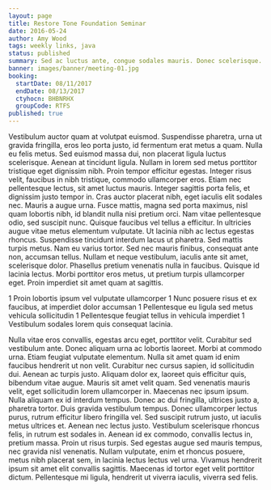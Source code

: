 ```yaml
---
layout: page
title: Restore Tone Foundation Seminar
date: 2016-05-24
author: Amy Wood
tags: weekly links, java
status: published
summary: Sed ac luctus ante, congue sodales mauris. Donec scelerisque.
banner: images/banner/meeting-01.jpg
booking:
  startDate: 08/11/2017
  endDate: 08/13/2017
  ctyhocn: BHBNRHX
  groupCode: RTFS
published: true
---
```

Vestibulum auctor quam at volutpat euismod. Suspendisse pharetra, urna ut gravida fringilla, eros leo porta justo, id fermentum erat metus a quam. Nulla eu felis metus. Sed euismod massa dui, non placerat ligula luctus scelerisque. Aenean at tincidunt ligula. Nullam in lorem sed metus porttitor tristique eget dignissim nibh. Proin tempor efficitur egestas. Integer risus velit, faucibus in nibh tristique, commodo ullamcorper eros. Etiam nec pellentesque lectus, sit amet luctus mauris. Integer sagittis porta felis, et dignissim justo tempor in. Cras auctor placerat nibh, eget iaculis elit sodales nec. Mauris a augue urna.
Fusce mattis, magna sed porta maximus, nisl quam lobortis nibh, id blandit nulla nisi pretium orci. Nam vitae pellentesque odio, sed suscipit nunc. Quisque faucibus vel tellus a efficitur. In ultricies augue vitae metus elementum vulputate. Ut lacinia nibh ac lectus egestas rhoncus. Suspendisse tincidunt interdum lacus ut pharetra. Sed mattis turpis metus. Nam eu varius tortor. Sed nec mauris finibus, consequat ante non, accumsan tellus. Nullam et neque vestibulum, iaculis ante sit amet, scelerisque dolor. Phasellus pretium venenatis nulla in faucibus. Quisque id lacinia lectus. Morbi porttitor eros metus, ut pretium turpis ullamcorper eget. Proin imperdiet sit amet quam at sagittis.

1 Proin lobortis ipsum vel vulputate ullamcorper
1 Nunc posuere risus et ex faucibus, at imperdiet dolor accumsan
1 Pellentesque eu ligula sed metus vehicula sollicitudin
1 Pellentesque feugiat tellus in vehicula imperdiet
1 Vestibulum sodales lorem quis consequat lacinia.

Nulla vitae eros convallis, egestas arcu eget, porttitor velit. Curabitur sed vestibulum ante. Donec aliquam urna ac lobortis laoreet. Morbi at commodo urna. Etiam feugiat vulputate elementum. Nulla sit amet quam id enim faucibus hendrerit ut non velit. Curabitur nec cursus sapien, id sollicitudin dui. Aenean ac turpis justo. Aliquam dolor ex, laoreet quis efficitur quis, bibendum vitae augue. Mauris sit amet velit quam. Sed venenatis mauris velit, eget sollicitudin lorem ullamcorper in. Maecenas nec ipsum ipsum. Nulla aliquam ex id interdum tempus. Donec ac dui fringilla, ultrices justo a, pharetra tortor. Duis gravida vestibulum tempus.
Donec ullamcorper lectus purus, rutrum efficitur libero fringilla vel. Sed suscipit rutrum justo, ut iaculis metus ultrices et. Aenean nec lectus justo. Vestibulum scelerisque rhoncus felis, in rutrum est sodales in. Aenean id ex commodo, convallis lectus in, pretium massa. Proin ut risus turpis. Sed egestas augue sed mauris tempus, nec gravida nisl venenatis. Nullam vulputate, enim et rhoncus posuere, metus nibh placerat sem, in lacinia lectus lectus vel urna. Vivamus hendrerit ipsum sit amet elit convallis sagittis. Maecenas id tortor eget velit porttitor dictum. Pellentesque mi ligula, hendrerit ut viverra iaculis, viverra sed felis.
